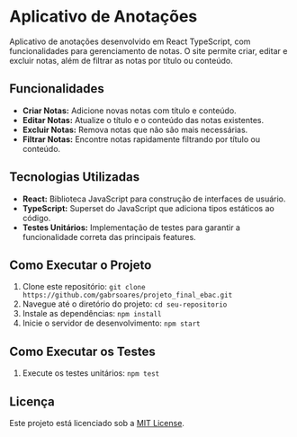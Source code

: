 # Aplicativo de Anotações

Aplicativo de anotações desenvolvido em React TypeScript, com funcionalidades para gerenciamento de notas. O site permite criar, editar e excluir notas, além de filtrar as notas por título ou conteúdo.

## Funcionalidades

- **Criar Notas:** Adicione novas notas com título e conteúdo.
- **Editar Notas:** Atualize o título e o conteúdo das notas existentes.
- **Excluir Notas:** Remova notas que não são mais necessárias.
- **Filtrar Notas:** Encontre notas rapidamente filtrando por título ou conteúdo.

## Tecnologias Utilizadas

- **React:** Biblioteca JavaScript para construção de interfaces de usuário.
- **TypeScript:** Superset do JavaScript que adiciona tipos estáticos ao código.
- **Testes Unitários:** Implementação de testes para garantir a funcionalidade correta das principais features.

## Como Executar o Projeto

1. Clone este repositório: `git clone https://github.com/gabrsoares/projeto_final_ebac.git`
2. Navegue até o diretório do projeto: `cd seu-repositorio`
3. Instale as dependências: `npm install`
4. Inicie o servidor de desenvolvimento: `npm start`

## Como Executar os Testes

1. Execute os testes unitários: `npm test`

## Licença

Este projeto está licenciado sob a [MIT License](LICENSE).
